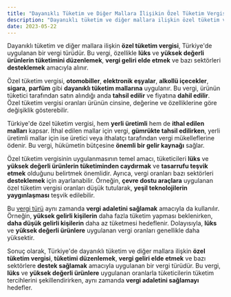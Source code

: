 ```yaml
---
title: "Dayanıklı Tüketim ve Diğer Mallara İlişikin Özel Tüketim Vergisi Nedir?"
description: "Dayanıklı tüketim ve diğer mallara ilişkin özel tüketim vergisi, Türkiye'de uygulanan bir vergi türüdür"
date: 2023-05-22
---
```


Dayanıklı tüketim ve diğer mallara ilişkin **özel tüketim vergisi**, Türkiye'de uygulanan bir vergi türüdür. Bu vergi,
özellikle **lüks** ve **yüksek değerli ürünlerin tüketimini düzenlemek**, **vergi geliri elde etmek** ve bazı sektörleri
**desteklemek** amacıyla alınır.

Özel tüketim vergisi, **otomobiller**, **elektronik eşyalar**, **alkollü içecekler**, **sigara**, **parfüm** gibi
**dayanıklı tüketim mallarına** uygulanır. Bu vergi, ürünün tüketici tarafından satın alındığı anda **tahsil edilir** ve
fiyatına **dahil edilir**. Özel tüketim vergisi oranları ürünün cinsine, değerine ve özelliklerine göre değişiklik
gösterebilir.

Türkiye'de özel tüketim vergisi, hem **yerli üretimli** hem de **ithal edilen malları** kapsar. İthal edilen mallar için
vergi, **gümrükte tahsil edilirken**, yerli üretimli mallar için ise üretici veya ithalatçı tarafından vergi
mükelleflerine ödenir. Bu vergi, hükümetin bütçesine **önemli bir gelir kaynağı** sağlar.

Özel tüketim vergisinin uygulanmasının temel amacı, tüketicileri **lüks** ve **yüksek değerli ürünlerin tüketiminden
caydırmak** ve **tasarrufu teşvik etmek** olduğunu belirtmek önemlidir. Ayrıca, vergi oranları bazı sektörleri
**desteklemek** için ayarlanabilir. Örneğin, **çevre dostu araçlara** uygulanan özel tüketim vergisi oranları düşük
tutularak, **yeşil teknolojilerin yaygınlaşması** teşvik edilebilir.

Bu <a href="/yazilar/vergi-turleri/">vergi türü</a> aynı zamanda **vergi adaletini sağlamak** amacıyla da kullanılır. Örneğin, **yüksek gelirli kişilerin**
daha fazla tüketim yapması beklenirken, **daha düşük gelirli kişilerin** daha az tüketmesi hedeflenir. Dolayısıyla,
**lüks** ve **yüksek değerli ürünlere** uygulanan vergi oranları genellikle daha yüksektir.

Sonuç olarak, Türkiye'de dayanıklı tüketim ve diğer mallara ilişkin **özel tüketim vergisi**, **tüketimi düzenlemek**,
**vergi geliri elde etmek** ve bazı sektörlere **destek sağlamak** amacıyla uygulanan bir vergi türüdür. Bu vergi, **lüks**
ve **yüksek değerli ürünlere** uygulanan oranlarla tüketicilerin tüketim tercihlerini şekillendirirken, aynı zamanda
**vergi adaletini sağlamayı** hedefler.
